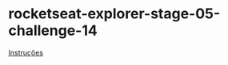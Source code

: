 # rocketseat-explorer-stage-05-challenge-14

[Instruções](https://efficient-sloth-d85.notion.site/FocusTimer-Vers-o-2-0-2e273fa9212a432eae6b51dda3c69594)
